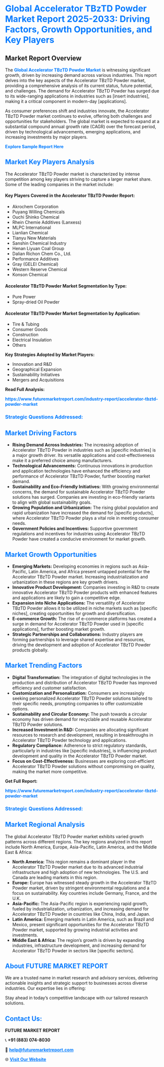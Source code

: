<h1 style="color: #007BFF;">Global Accelerator TBzTD Powder Market Report 2025-2033: Driving Factors, Growth Opportunities, and Key Players</h1>

<section id="overview">
<h2>Market Report Overview</h2>
<p>The <a href="https://www.futuremarketreport.com/industry-report/accelerator-tbztd-powder-market" style="color: #007BFF; text-decoration: none;"><strong>Global Accelerator TBzTD Powder Market</strong></a> is witnessing significant growth, driven by increasing demand across various industries. This report delves into the key aspects of the Accelerator TBzTD Powder market, providing a comprehensive analysis of its current status, future potential, and challenges. The demand for Accelerator TBzTD Powder has surged due to its wide-ranging applications in industries such as [insert industries], making it a critical component in modern-day [applications].</p>
<p>As consumer preferences shift and industries innovate, the Accelerator TBzTD Powder market continues to evolve, offering both challenges and opportunities for stakeholders. The global market is expected to expand at a substantial compound annual growth rate (CAGR) over the forecast period, driven by technological advancements, emerging applications, and increasing investments by major players.</p>
</section>

<section id="overview">
<p><a href="https://www.futuremarketreport.com/request-sample/reportId=31778" style="color: #007BFF; text-decoration: none;"><strong>Explore Sample Report Here</strong></a></p>
</section>

<section id="key-players">
<h2 style="color: #007BFF;">Market Key Players Analysis</h2>
<p>The Accelerator TBzTD Powder market is characterized by intense competition among key players striving to capture a larger market share. Some of the leading companies in the market include:</p>
<h4>Key Players Covered in the Accelerator TBzTD Powder Report:</h4>
<ul><li>Akrochem Corporation</li><li>Puyang Willing Chemicals</li><li>Ouchi Shinko Chemical</li><li>Rhein Chemie Additives (Lanxess)</li><li>MLPC International</li><li>Lianlian Chemical</li><li>Tianyu New Materials</li><li>Sanshin Chemical Industry</li><li>Henan Liyuan Coal Group</li><li>Dalian Richon Chem Co., Ltd.</li><li>Performance Additives</li><li>Gray (GELEI Chemical)</li><li>Western Reserve Chemical</li><li>Konson Chemical</li></ul>
<h4>Accelerator TBzTD Powder Market Segmentation by Type:</h4>
<ul><li>Pure Power</li><li>Spray-dried Oil Powder</li></ul>

<h4>Accelerator TBzTD Powder Market Segmentation by Application:</h4>
<ul><li>Tire &amp; Tubing</li><li>Consumer Goods</li><li>Construction</li><li>Electrical Insulation</li><li>Others</li></ul>
<p><strong>Key Strategies Adopted by Market Players:</strong></p>
<ul>
<li>Innovation and R&D</li>
<li>Geographical Expansion</li>
<li>Sustainability Initiatives</li>
<li>Mergers and Acquisitions</li>
</ul>
</section>

<section>
<p><strong>Read Full Analysis: </strong></p><a href="https://www.futuremarketreport.com/industry-report/accelerator-tbztd-powder-market" style="color: #007BFF; text-decoration: none;"><strong>https://www.futuremarketreport.com/industry-report/accelerator-tbztd-powder-market</strong></a>
<h3 style="color: #007BFF;">Strategic Questions Addressed:</h3>
</section>

<section id="driving-factors">
<h2 style="color: #007BFF;">Market Driving Factors</h2>
<ul>
<li><strong>Rising Demand Across Industries:</strong> The increasing adoption of Accelerator TBzTD Powder in industries such as [specific industries] is a major growth driver. Its versatile applications and cost-effectiveness make it a preferred choice among manufacturers.</li>
<li><strong>Technological Advancements:</strong> Continuous innovations in production and application technologies have enhanced the efficiency and performance of Accelerator TBzTD Powder, further boosting market demand.</li>
<li><strong>Sustainability and Eco-Friendly Initiatives:</strong> With growing environmental concerns, the demand for sustainable Accelerator TBzTD Powder solutions has surged. Companies are investing in eco-friendly variants to align with global sustainability goals.</li>
<li><strong>Growing Population and Urbanization:</strong> The rising global population and rapid urbanization have increased the demand for [specific products], where Accelerator TBzTD Powder plays a vital role in meeting consumer needs.</li>
<li><strong>Government Policies and Incentives:</strong> Supportive government regulations and incentives for industries using Accelerator TBzTD Powder have created a conducive environment for market growth.</li>
</ul>
</section>

<section id="growth-opportunities">
<h2 style="color: #007BFF;">Market Growth Opportunities</h2>
<ul>
<li><strong>Emerging Markets:</strong> Developing economies in regions such as Asia-Pacific, Latin America, and Africa present untapped potential for the Accelerator TBzTD Powder market. Increasing industrialization and urbanization in these regions are key growth drivers.</li>
<li><strong>Innovative Product Development:</strong> Companies investing in R&D to create innovative Accelerator TBzTD Powder products with enhanced features and applications are likely to gain a competitive edge.</li>
<li><strong>Expansion into Niche Applications:</strong> The versatility of Accelerator TBzTD Powder allows it to be utilized in niche markets such as [specific niches], creating opportunities for growth and diversification.</li>
<li><strong>E-commerce Growth:</strong> The rise of e-commerce platforms has created a surge in demand for Accelerator TBzTD Powder used in [specific applications], further boosting market growth.</li>
<li><strong>Strategic Partnerships and Collaborations:</strong> Industry players are forming partnerships to leverage shared expertise and resources, driving the development and adoption of Accelerator TBzTD Powder products globally.</li>
</ul>
</section>

<section id="trending-factors">
<h2 style="color: #007BFF;">Market Trending Factors</h2>
<ul>
<li><strong>Digital Transformation:</strong> The integration of digital technologies in the production and distribution of Accelerator TBzTD Powder has improved efficiency and customer satisfaction.</li>
<li><strong>Customization and Personalization:</strong> Consumers are increasingly seeking personalized Accelerator TBzTD Powder solutions tailored to their specific needs, prompting companies to offer customizable options.</li>
<li><strong>Sustainability and Circular Economy:</strong> The push towards a circular economy has driven demand for recyclable and reusable Accelerator TBzTD Powder solutions.</li>
<li><strong>Increased Investment in R&D:</strong> Companies are allocating significant resources to research and development, resulting in breakthroughs in Accelerator TBzTD Powder technology and applications.</li>
<li><strong>Regulatory Compliance:</strong> Adherence to strict regulatory standards, particularly in industries like [specific industries], is influencing product development and quality in the Accelerator TBzTD Powder market.</li>
<li><strong>Focus on Cost-Effectiveness:</strong> Businesses are exploring cost-efficient Accelerator TBzTD Powder solutions without compromising on quality, making the market more competitive.</li>
</ul>
</section>

<section>
<p><strong>Get Full Report: </strong></p><a href="https://www.futuremarketreport.com/industry-report/accelerator-tbztd-powder-market" style="color: #007BFF; text-decoration: none;"><strong>https://www.futuremarketreport.com/industry-report/accelerator-tbztd-powder-market</strong></a>
<h3 style="color: #007BFF;">Strategic Questions Addressed:</h3>
</section>


<section id="regional-analysis">
<h2 style="color: #007BFF;">Market Regional Analysis</h2>
<p>The global Accelerator TBzTD Powder market exhibits varied growth patterns across different regions. The key regions analyzed in this report include North America, Europe, Asia-Pacific, Latin America, and the Middle East & Africa:</p>
<ul>
<li><strong>North America:</strong> This region remains a dominant player in the Accelerator TBzTD Powder market due to its advanced industrial infrastructure and high adoption of new technologies. The U.S. and Canada are leading markets in this region.</li>
<li><strong>Europe:</strong> Europe has witnessed steady growth in the Accelerator TBzTD Powder market, driven by stringent environmental regulations and a focus on sustainability. Key countries include Germany, France, and the U.K.</li>
<li><strong>Asia-Pacific:</strong> The Asia-Pacific region is experiencing rapid growth, fueled by industrialization, urbanization, and increasing demand for Accelerator TBzTD Powder in countries like China, India, and Japan.</li>
<li><strong>Latin America:</strong> Emerging markets in Latin America, such as Brazil and Mexico, present significant opportunities for the Accelerator TBzTD Powder market, supported by growing industrial activities and investments.</li>
<li><strong>Middle East & Africa:</strong> The region’s growth is driven by expanding industries, infrastructure development, and increasing demand for Accelerator TBzTD Powder in sectors like [specific sectors].</li>
</ul>
</section>

<footer>
<h2 style="color: #007BFF;">About FUTURE MARKET REPORT</h2>
<p>We are a trusted name in market research and advisory services, delivering actionable insights and strategic support to businesses across diverse industries. Our expertise lies in offering:</p>

<p>Stay ahead in today’s competitive landscape with our tailored research solutions.</p>

<h2 style="color: #007BFF;">Contact Us:</h2>
<p><strong>FUTURE MARKET REPORT</strong></p>
<p>📞 <strong>+91 (883) 074-8030</strong></p>
<p>📧 <strong><a href="mailto:help@futuremarketreport.com" style="color: #007BFF;">help@futuremarketreport.com</a></strong></p>
<p>🌐 <strong><a href="https://www.futuremarketreport.com/" style="color: #007BFF;">Visit Our Website</a></strong></p>
</footer>
